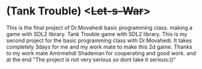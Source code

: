 # (Tank Trouble) <~~Let-s-War~~>
This is the final project of Dr.Movahedi basic programming class. making a game with SDL2 library.
Tank Trouble game with SDL2 library.
This is my second project for the basic programming class with Dr.Movahedi.
It takes completely 3days for me and my work mate to make this 2d game.
Thanks to my work mate Amirmehdi Shademan for cooperating and good work.
and at the end "The project is not very serious so dont take it serious:))"
